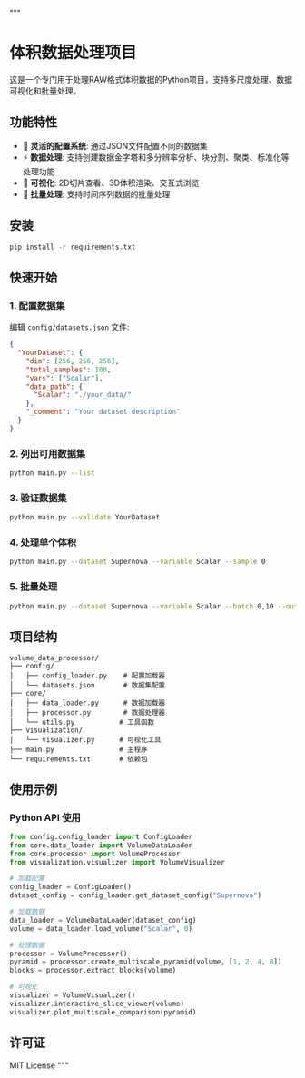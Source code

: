 
"""
# 体积数据处理项目

这是一个专门用于处理RAW格式体积数据的Python项目，支持多尺度处理、数据可视化和批量处理。

## 功能特性

- 🔧 **灵活的配置系统**: 通过JSON文件配置不同的数据集
- ⚡ **数据处理**: 支持创建数据金字塔和多分辨率分析、块分割、聚类、标准化等处理功能
- 🎨 **可视化**: 2D切片查看、3D体积渲染、交互式浏览
- 🔄 **批量处理**: 支持时间序列数据的批量处理

## 安装

```bash
pip install -r requirements.txt
```

## 快速开始

### 1. 配置数据集

编辑 `config/datasets.json` 文件:

```json
{
  "YourDataset": {
    "dim": [256, 256, 256],
    "total_samples": 100,
    "vars": ["Scalar"],
    "data_path": {
      "Scalar": "./your_data/"
    },
    "_comment": "Your dataset description"
  }
}
```

### 2. 列出可用数据集

```bash
python main.py --list
```

### 3. 验证数据集

```bash
python main.py --validate YourDataset
```

### 4. 处理单个体积

```bash
python main.py --dataset Supernova --variable Scalar --sample 0
```

### 5. 批量处理

```bash
python main.py --dataset Supernova --variable Scalar --batch 0,10 --output results/
```

## 项目结构

```
volume_data_processor/
├── config/
│   ├── config_loader.py    # 配置加载器
│   └── datasets.json       # 数据集配置
├── core/
│   ├── data_loader.py      # 数据加载器
│   ├── processor.py        # 数据处理器
│   └── utils.py           # 工具函数
├── visualization/
│   └── visualizer.py      # 可视化工具
├── main.py                # 主程序
└── requirements.txt       # 依赖包
```

## 使用示例

### Python API 使用

```python
from config.config_loader import ConfigLoader
from core.data_loader import VolumeDataLoader
from core.processor import VolumeProcessor
from visualization.visualizer import VolumeVisualizer

# 加载配置
config_loader = ConfigLoader()
dataset_config = config_loader.get_dataset_config("Supernova")

# 加载数据
data_loader = VolumeDataLoader(dataset_config)
volume = data_loader.load_volume("Scalar", 0)

# 处理数据
processor = VolumeProcessor()
pyramid = processor.create_multiscale_pyramid(volume, [1, 2, 4, 8])
blocks = processor.extract_blocks(volume)

# 可视化
visualizer = VolumeVisualizer()
visualizer.interactive_slice_viewer(volume)
visualizer.plot_multiscale_comparison(pyramid)
```

## 许可证

MIT License
"""
